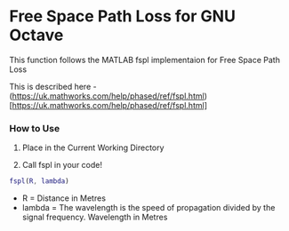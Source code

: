 # Free Space Path Loss for GNU Octave

This function follows the MATLAB fspl implementaion for Free Space Path Loss

This is described here - (https://uk.mathworks.com/help/phased/ref/fspl.html)[https://uk.mathworks.com/help/phased/ref/fspl.html]


### How to Use

1. Place in the Current Working Directory

2. Call fspl in your code!

```matlab
fspl(R, lambda)
```

* R = Distance in Metres
* lambda = The wavelength is the speed of propagation divided by the signal frequency. Wavelength in Metres 
